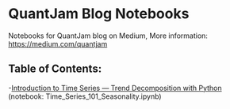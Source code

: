 # QuantJam Blog Notebooks
Notebooks for QuantJam blog on Medium, More information: https://medium.com/quantjam

Table of Contents:
------------------

-[Introduction to Time Series — Trend Decomposition with Python ](https://medium.com/quantjam/introduction-to-time-series-trend-decomposition-with-python-b54a29f8e038) (notebook: Time_Series_101_Seasonality.ipynb)
